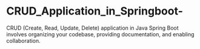 # CRUD_Application_in_Springboot-
CRUD (Create, Read, Update, Delete) application in Java Spring Boot involves organizing your codebase, providing documentation, and enabling collaboration.
